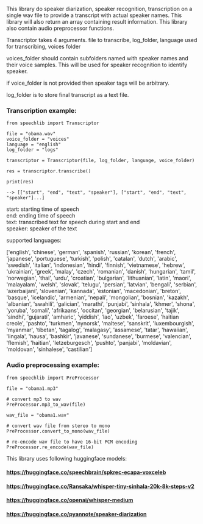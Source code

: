 This library do speaker diarization, speaker recognition, transcription on a single wav file to provide a transcript with actual speaker names. This library will also return an array containing result information. This library also contain audio preprocessor functions.

Transcriptor takes 4 arguments. file to transcribe, log_folder, language used for transcribing, voices folder

voices_folder should contain subfolders named with speaker names and their voice samples. This will be used for speaker recognition to identify speaker.

if voice_folder is not provided then speaker tags will be arbitrary.

log_folder is to store final transcript as a text file.

### Transcription example:

```
from speechlib import Transcriptor

file = "obama.wav"
voice_folder = "voices"
language = "english"
log_folder = "logs"

transcriptor = Transcriptor(file, log_folder, language, voice_folder)

res = transcriptor.transcribe()

print(res)

--> [["start", "end", "text", "speaker"], ["start", "end", "text", "speaker"]...]
```

start: starting time of speech  
end: ending time of speech  
text: transcribed text for speech   during start and end  
speaker: speaker of the text

supported languages:  

['english', 'chinese', 'german', 'spanish', 'russian', 'korean', 'french', 'japanese', 'portuguese', 'turkish', 'polish', 'catalan', 'dutch', 'arabic', 'swedish', 'italian', 'indonesian', 'hindi', 'finnish', 'vietnamese', 'hebrew', 'ukrainian', 'greek', 'malay', 'czech', 'romanian', 'danish', 'hungarian', 'tamil', 'norwegian', 'thai', 'urdu', 'croatian', 'bulgarian', 'lithuanian', 'latin', 'maori', 'malayalam', 'welsh', 'slovak', 'telugu', 'persian', 'latvian', 'bengali', 'serbian', 'azerbaijani', 'slovenian', 'kannada', 'estonian', 'macedonian', 'breton', 'basque', 'icelandic', 'armenian', 'nepali', 'mongolian', 'bosnian', 'kazakh', 'albanian', 'swahili', 'galician', 'marathi', 'punjabi', 'sinhala', 'khmer', 'shona', 'yoruba', 'somali', 'afrikaans', 'occitan', 'georgian', 'belarusian', 'tajik', 'sindhi', 'gujarati', 'amharic', 'yiddish', 'lao', 'uzbek', 'faroese', 'haitian creole', 'pashto', 'turkmen', 'nynorsk', 'maltese', 'sanskrit', 'luxembourgish', 'myanmar', 'tibetan', 'tagalog', 'malagasy', 'assamese', 'tatar', 'hawaiian', 'lingala', 'hausa', 'bashkir', 'javanese', 'sundanese', 'burmese', 'valencian', 'flemish', 'haitian', 'letzeburgesch', 'pushto', 'panjabi', 'moldavian', 'moldovan', 'sinhalese', 'castilian']

### Audio preprocessing example:

```
from speechlib import PreProcessor

file = "obama1.mp3"

# convert mp3 to wav
PreProcessor.mp3_to_wav(file)   

wav_file = "obama1.wav"

# convert wav file from stereo to mono
PreProcessor.convert_to_mono(wav_file)

# re-encode wav file to have 16-bit PCM encoding
PreProcessor.re_encode(wav_file)
```

This library uses following huggingface models:

#### https://huggingface.co/speechbrain/spkrec-ecapa-voxceleb
#### https://huggingface.co/Ransaka/whisper-tiny-sinhala-20k-8k-steps-v2
#### https://huggingface.co/openai/whisper-medium
#### https://huggingface.co/pyannote/speaker-diarization